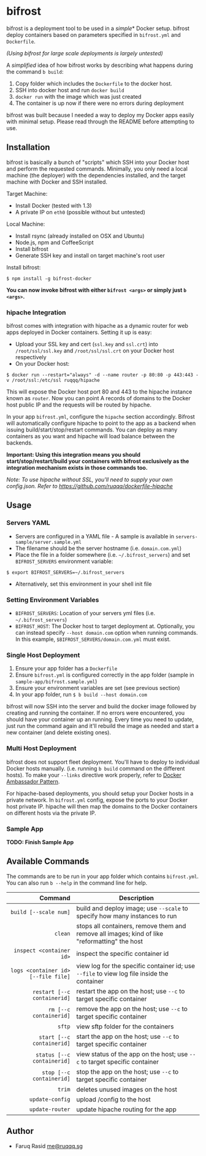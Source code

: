 # bifrost

bifrost is a deployment tool to be used in a *simple** Docker setup. bifrost deploy containers based on parameters specified in `bifrost.yml` and `Dockerfile`.

*(Using bifrost for large scale deployments is largely untested)*

A *simplified* idea of how bifrost works by describing what happens during the command `b build`:

1. Copy folder which includes the `Dockerfile` to the docker host.
2. SSH into docker host and run `docker build`
3. `docker run` with the image which was just created
4. The container is up now if there were no errors during deployment

bifrost was built because I needed a way to deploy my Docker apps easily with minimal setup. Please read through the README before attempting to use.

## Installation

bifrost is basically a bunch of "scripts" which SSH into your Docker host and perform the requested commands. Minimally, you only need a local machine (the deployer) with the dependencies installed, and the target machine with Docker and SSH installed.

Target Machine:
- Install Docker (tested with 1.3)
- A private IP on `eth0` (possible without but untested)

Local Machine:
- Install rsync (already installed on OSX and Ubuntu)
- Node.js, npm and CoffeeScript
- Install bifrost
- Generate SSH key and install on target machine's root user

Install bifrost:

```
$ npm install -g bifrost-docker
```

**You can now invoke bifrost with either `bifrost <args>` or simply just `b <args>`.**

### hipache Integration

bifrost comes with integration with hipache as a dynamic router for web apps deployed in Docker containers. Setting it up is easy:

- Upload your SSL key and cert (`ssl.key` and `ssl.crt`) into `/root/ssl/ssl.key` and `/root/ssl/ssl.crt` on your Docker host respectively
- On your Docker host:

```
$ docker run --restart="always" -d --name router -p 80:80 -p 443:443 -v /root/ssl:/etc/ssl ruqqq/hipache
```

This will expose the Docker host port 80 and 443 to the hipache instance known as `router`. Now you can point A records of domains to the Docker host public IP and the requests will be routed by hipache.

In your app `bifrost.yml`, configure the `hipache` section accordingly. Bifrost will automatically configure hipache to point to the app as a backend when issuing build/start/stop/restart commands. You can deploy as many containers as you want and hipache will load balance between the backends.

**Important: Using this integration means you should start/stop/restart/build your containers with bifrost exclusively as the integration mechanism exists in those commands too.**

*Note: To use hipache without SSL, you'll need to supply your own config.json. Refer to https://github.com/ruqqq/dockerfile-hipache*

## Usage

### Servers YAML

- Servers are configured in a YAML file - A sample is available in `servers-sample/server.sample.yml`
- The filename should be the server hostname (i.e. `domain.com.yml`)
- Place the file in a folder somewhere (i.e. `~/.bifrost_servers`) and set `BIFROST_SERVERS` environment variable:

```
$ export BIFROST_SERVERS=~/.bifrost_servers
```

- Alternatively, set this environment in your shell init file

### Setting Environment Variables

- `BIFROST_SERVERS`: Location of your servers yml files (i.e. `~/.bifrost_servers`)
- `BIFROST_HOST`: The Docker host to target deployment at. Optionally, you can instead specify `--host domain.com` option when running commands. In this example, `$BIFROST_SERVERS/domain.com.yml` must exist.

### Single Host Deployment

1. Ensure your app folder has a `Dockerfile`
2. Ensure `bifrost.yml` is configured correctly in the app folder (sample in `sample-app/bifrost.sample.yml`)
3. Ensure your environment variables are set (see previous section)
4. In your app folder, run `$ b build --host domain.com`

bifrost will now SSH into the server and build the docker image followed by creating and running the container. If no errors were encountered, you should have your container up an running. Every time you need to update, just run the command again and it'll rebuild the image as needed and start a new container (and delete existing ones).

### Multi Host Deployment

bifrost does not support fleet deployment. You'll have to deploy to individual Docker hosts manually. (i.e. running `b build` command on the different hosts). To make your `--links` directive work properly, refer to [Docker Ambassador Pattern].

For hipache-based deployments, you should setup your Docker hosts in a private network. In `bifrost.yml` config, expose the ports to your Docker host private IP. hipache will then map the domains to the Docker containers on different hosts via the private IP.

[Docker Ambassador Pattern]: https://docs.docker.com/articles/ambassador_pattern_linking/

### Sample App

**TODO: Finish Sample App**

## Available Commands

The commands are to be run in your app folder which contains `bifrost.yml`. You can also run `b --help` in the command line for help.

Command | Description
---:| ---
`build [--scale num]` | build and deploy image; use `--scale` to specify how many instances to run
`clean` | stops all containers, remove them and remove all images; kind of like "reformatting" the host
`inspect <container id>` | inspect the specific container id
`logs <container id> [--file file]` | view log for the specific container id; use `--file` to view log file inside the container
`restart [--c containerid]` | restart the app on the host; use `--c` to target specific container
`rm [--c containerid]` | remove the app on the host; use `--c` to target specific container
`sftp` | view sftp folder for the containers
`start [--c containerid]` | start the app on the host; use `--c` to target specific container
`status [--c containerid]` | view status of the app on the host; use `--c` to target specific container
`stop [--c containerid]` | stop the app on the host; use `--c` to target specific container
`trim` | deletes unused images on the host
`update-config` | upload <appFolder>/config to the host
`update-router` | update hipache routing for the app

## Author

- Faruq Rasid <me@ruqqq.sg>